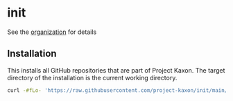 # init

See the [organization](https://github.com/project-kaxon) for details

## Installation

This installs all GitHub repositories that are part of Project Kaxon. The target directory of the installation is the current working directory.

```sh
curl -#fLo- 'https://raw.githubusercontent.com/project-kaxon/init/main/scripts/install.sh' | bash
```
